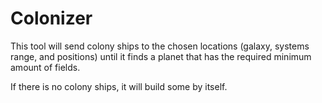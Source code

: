 # Colonizer

This tool will send colony ships to the chosen locations (galaxy, systems range, and positions) until it finds a planet 
that has the required minimum amount of fields.  

If there is no colony ships, it will build some by itself.  